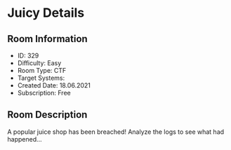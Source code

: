 ﻿# Juicy Details

## Room Information
- ID: 329
- Difficulty: Easy
- Room Type: CTF
- Target Systems: 
- Created Date: 18.06.2021
- Subscription: Free

## Room Description
A popular juice shop has been breached! Analyze the logs to see what had happened...

